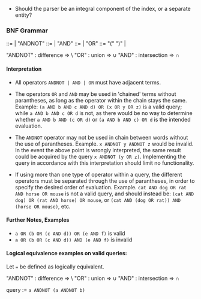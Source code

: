 
* Should the parser be an integral component of the index, or a separate entity?

### BNF Grammar
<query>   ::=  <andterm> | <andterm> "ANDNOT" <query>
<andterm> ::=  <orterm> | <orterm> "AND" <andterm>
<orterm>  ::=  <term> | <term> "OR" <orterm>
<term>    ::=  "(" <query> ")" | <word>

"ANDNOT" : difference   => <term> \ <term>
"OR"     : union        => <term> ∪ <term>
"AND"    : intersection => <term> ∩ <term>


#### Interpretation
* All operators `ANDNOT | AND | OR` must have adjacent terms.

* The operators `OR` and `AND` may be used in 'chained' terms without parantheses, 
  as long as the operator within the chain stays the same. 
  Example: `(a AND b AND c AND d) OR (x OR y OR z)` is a valid query; while `a AND b AND c OR d` is not,
  as there would be no way to determine whether `a AND b AND (c OR d)` or `(a AND b AND c) OR d` is the intended evaluation.

* The `ANDNOT` operator may not be used in chain between words without the use of parantheses.
  Example. `x ANDNOT y ANDNOT z` would be invalid. 
  In the event the above point is wrongly interpreted, the same result could be acquired by the query `x ANDNOT (y OR z)`.
  Implementing the query in accordance with this interpretation should limit no functionality.

* If using more than one type of operator within a query, the different operators must be separated through the use 
  of parantheses, in order to specify the desired order of evaluation.
  Example. `cat AND dog OR rat AND horse OR mouse` is not a valid query, and should instead be:
  `(cat AND dog) OR (rat AND horse) OR mouse`, or `(cat AND (dog OR rat)) AND (horse OR mouse)`, etc.


#### Further Notes, Examples
* `a OR (b OR (c AND d)) OR (e AND f)` is valid
* `a OR (b OR (c AND d)) AND (e AND f)` is invalid


#### Logical equivalence examples on valid queries:  
Let `=` be defined as logically equivalent.  

"ANDNOT" : difference   => <term> \ <term>
"OR"     : union        => <term> ∪ <term>
"AND"    : intersection => <term> ∩ <term>

query := `a ANDNOT (a ANDNOT b)`
